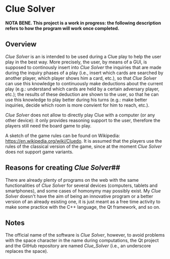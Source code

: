 # Clue Solver

**NOTA BENE. This project is a work in progress: the following description refers to how the program will work once completed.**

## Overview ##

*Clue Solver* is an is intended to be used during a Clue play to help the user play in the best way. More precisely, the user, by means of a GUI, is supposed to continously insert into *Clue Solver* the inquiries that are made during the inquiry phases of a play (i.e., insert which cards are searched by another player, which player shows him a card, etc.), so that *Clue Solver* can use this knowledge to continuously make deductions about the current play (e.g.: understand which cards are held by a certain adversary player, etc.); the results of these deduction are shown to the user, so that he can use this knowledge to play better during his turns (e.g.: make better inquiries, decide which room is more convient for him to reach, etc.).

*Clue Solver* does not allow to directly play Clue with a computer (or any other device): it only provides reasoning support to the user, therefore the players still need the board game to play.

A sketch of the game rules can be found on Wikipedia: <https://en.wikipedia.org/wiki/Cluedo>. It is assumed that the players use the rules of the classical version of the game, since at the moment *Clue Solver* does not support game variants.


## Reasons for creating *Clue Solver*##

There are already plenty of programs on the web with the same functionalities of *Clue Solver* for several devices (computers, tablets and smartphones), and some cases of homonymy may possibly exist. My *Clue Solver* doesn't have the aim of being an innovative program or a better version of an already esisting one, it is just meant as a free time activity to make some practice with the C++ language, the Qt framework, and so on.


## Notes ##

The official name of the software is *Clue Solver*, however, to avoid problems with the space character in the name during computations, the Qt project and the GitHub repository are named *Clue_Solver* (i.e., an underscore replaces the space).
